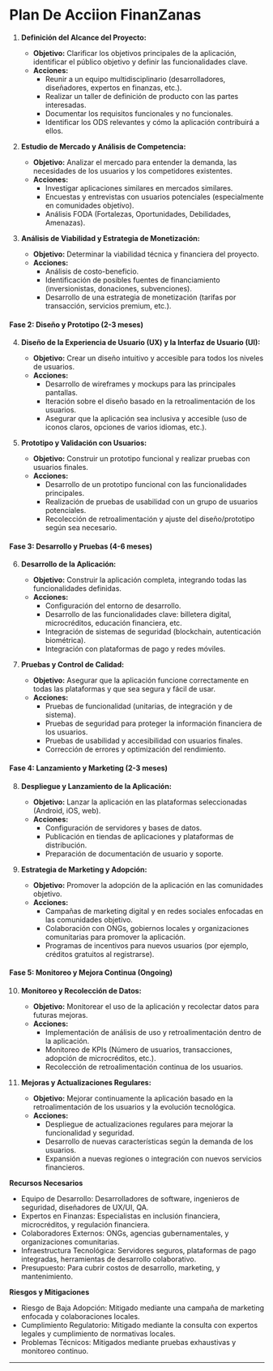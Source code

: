 <h1>Plan De Acciion FinanZanas</h1>

1. **Definición del Alcance del Proyecto:**

   - **Objetivo:** Clarificar los objetivos principales de la aplicación, identificar el público objetivo y definir las funcionalidades clave.
   - **Acciones:**
     - Reunir a un equipo multidisciplinario (desarrolladores, diseñadores, expertos en finanzas, etc.).
     - Realizar un taller de definición de producto con las partes interesadas.
     - Documentar los requisitos funcionales y no funcionales.
     - Identificar los ODS relevantes y cómo la aplicación contribuirá a ellos.

2. **Estudio de Mercado y Análisis de Competencia:**

   - **Objetivo:** Analizar el mercado para entender la demanda, las necesidades de los usuarios y los competidores existentes.
   - **Acciones:**
     - Investigar aplicaciones similares en mercados similares.
     - Encuestas y entrevistas con usuarios potenciales (especialmente en comunidades objetivo).
     - Análisis FODA (Fortalezas, Oportunidades, Debilidades, Amenazas).

3. **Análisis de Viabilidad y Estrategia de Monetización:**

   - **Objetivo:** Determinar la viabilidad técnica y financiera del proyecto.
   - **Acciones:**
     - Análisis de costo-beneficio.
     - Identificación de posibles fuentes de financiamiento (inversionistas, donaciones, subvenciones).
     - Desarrollo de una estrategia de monetización (tarifas por transacción, servicios premium, etc.).

#### **Fase 2: Diseño y Prototipo (2-3 meses)**

4. **Diseño de la Experiencia de Usuario (UX) y la Interfaz de Usuario (UI):**

   - **Objetivo:** Crear un diseño intuitivo y accesible para todos los niveles de usuarios.
   - **Acciones:**
     - Desarrollo de wireframes y mockups para las principales pantallas.
     - Iteración sobre el diseño basado en la retroalimentación de los usuarios.
     - Asegurar que la aplicación sea inclusiva y accesible (uso de iconos claros, opciones de varios idiomas, etc.).

5. **Prototipo y Validación con Usuarios:**

   - **Objetivo:** Construir un prototipo funcional y realizar pruebas con usuarios finales.
   - **Acciones:**
     - Desarrollo de un prototipo funcional con las funcionalidades principales.
     - Realización de pruebas de usabilidad con un grupo de usuarios potenciales.
     - Recolección de retroalimentación y ajuste del diseño/prototipo según sea necesario.

#### **Fase 3: Desarrollo y Pruebas (4-6 meses)**

6. **Desarrollo de la Aplicación:**

   - **Objetivo:** Construir la aplicación completa, integrando todas las funcionalidades definidas.
   - **Acciones:**
     - Configuración del entorno de desarrollo.
     - Desarrollo de las funcionalidades clave: billetera digital, microcréditos, educación financiera, etc.
     - Integración de sistemas de seguridad (blockchain, autenticación biométrica).
     - Integración con plataformas de pago y redes móviles.

7. **Pruebas y Control de Calidad:**

   - **Objetivo:** Asegurar que la aplicación funcione correctamente en todas las plataformas y que sea segura y fácil de usar.
   - **Acciones:**
     - Pruebas de funcionalidad (unitarias, de integración y de sistema).
     - Pruebas de seguridad para proteger la información financiera de los usuarios.
     - Pruebas de usabilidad y accesibilidad con usuarios finales.
     - Corrección de errores y optimización del rendimiento.

#### **Fase 4: Lanzamiento y Marketing (2-3 meses)**

8. **Despliegue y Lanzamiento de la Aplicación:**

   - **Objetivo:** Lanzar la aplicación en las plataformas seleccionadas (Android, iOS, web).
   - **Acciones:**
     - Configuración de servidores y bases de datos.
     - Publicación en tiendas de aplicaciones y plataformas de distribución.
     - Preparación de documentación de usuario y soporte.

9. **Estrategia de Marketing y Adopción:**

   - **Objetivo:** Promover la adopción de la aplicación en las comunidades objetivo.
   - **Acciones:**
     - Campañas de marketing digital y en redes sociales enfocadas en las comunidades objetivo.
     - Colaboración con ONGs, gobiernos locales y organizaciones comunitarias para promover la aplicación.
     - Programas de incentivos para nuevos usuarios (por ejemplo, créditos gratuitos al registrarse).

#### **Fase 5: Monitoreo y Mejora Continua (Ongoing)**

10. **Monitoreo y Recolección de Datos:**

    - **Objetivo:** Monitorear el uso de la aplicación y recolectar datos para futuras mejoras.
    - **Acciones:**
      - Implementación de análisis de uso y retroalimentación dentro de la aplicación.
      - Monitoreo de KPIs (Número de usuarios, transacciones, adopción de microcréditos, etc.).
      - Recolección de retroalimentación continua de los usuarios.

11. **Mejoras y Actualizaciones Regulares:**

    - **Objetivo:** Mejorar continuamente la aplicación basado en la retroalimentación de los usuarios y la evolución tecnológica.
    - **Acciones:**
      - Despliegue de actualizaciones regulares para mejorar la funcionalidad y seguridad.
      - Desarrollo de nuevas características según la demanda de los usuarios.
      - Expansión a nuevas regiones o integración con nuevos servicios financieros.

**Recursos Necesarios**

- Equipo de Desarrollo: Desarrolladores de software, ingenieros de seguridad, diseñadores de UX/UI, QA.
- Expertos en Finanzas: Especialistas en inclusión financiera, microcréditos, y regulación financiera.
- Colaboradores Externos: ONGs, agencias gubernamentales, y organizaciones comunitarias.
- Infraestructura Tecnológica: Servidores seguros, plataformas de pago integradas, herramientas de desarrollo colaborativo.
- Presupuesto: Para cubrir costos de desarrollo, marketing, y mantenimiento.

**Riesgos y Mitigaciones**

- Riesgo de Baja Adopción: Mitigado mediante una campaña de marketing enfocada y colaboraciones locales.
- Cumplimiento Regulatorio: Mitigado mediante la consulta con expertos legales y cumplimiento de normativas locales.
- Problemas Técnicos: Mitigados mediante pruebas exhaustivas y monitoreo continuo.

---
